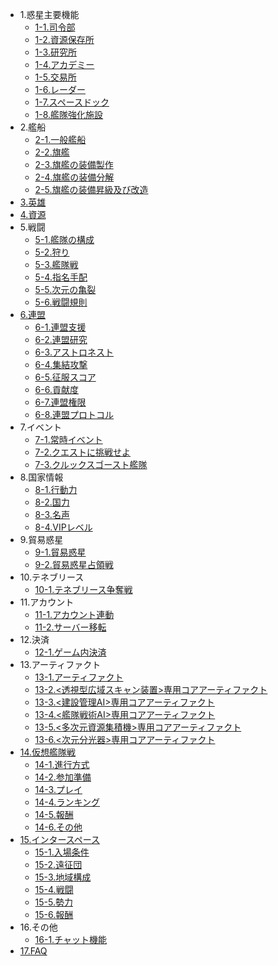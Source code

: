 * 1.惑星主要機能
  - [1-1.司令部](jpn/101commandcenter.md)
  - [1-2.資源保存所](jpn/102resourcestorage.md)
  - [1-3.研究所](jpn/103research.md)
  - [1-4.アカデミー](jpn/104academy.md)
  - [1-5.交易所](jpn/105tradingpost.md)
  - [1-6.レーダー](jpn/106radar.md)
  - [1-7.スペースドック](jpn/107spacedock.md)
  - [1-8.艦隊強化施設](jpn/108fleetenhance.md)
* 2.艦船
  - [2-1.一般艦船](jpn/201normalship.md)
  - [2-2.旗艦](jpn/202flagship.md)
  - [2-3.旗艦の装備製作](jpn/203flagshipequip.md)
  - [2-4.旗艦の装備分解](jpn/204disassemble.md)
  - [2-5.旗艦の装備昇級及び改造](jpn/205promotion.md)
* [3.英雄](jpn/300hero.md)
* [4.資源](jpn/400resource.md)
* 5.戦闘
  - [5-1.艦隊の構成](jpn/501fleetset.md)
  - [5-2.狩り](jpn/502hunt.md)
  - [5-3.艦隊戦](jpn/503fleetbattle.md)
  - [5-4.指名手配](jpn/504wanted.md)
  - [5-5.次元の亀裂](jpn/505rift.md)
  - [5-6.戦闘規則](jpn/506combatrule.md)
* [6.連盟](jpn/600fedmain.md)
  - [6-1.連盟支援](jpn/601fedhelp.md)
  - [6-2.連盟研究](jpn/602fedresearch.md)
  - [6-3.アストロネスト](jpn/604fedastronest.md)
  - [6-4.集結攻撃](jpn/605fedrallyattack.md)
  - [6-5.征服スコア](jpn/606fedconquestscore.md)
  - [6-6.貢献度](jpn/607fedcontribution.md)
  - [6-7.連盟権限](jpn/608fedpermission.md)
  - [6-8.連盟プロトコル](jpn/609fedprotocol.md)
* 7.イベント
  - [7-1.常時イベント](jpn/701regularevent.md)
  - [7-2.クエストに挑戦せよ](jpn/703event.md)
  - [7-3.クルックスゴースト艦隊](jpn/704ghostevent.md)
* 8.国家情報
  - [8-1.行動力](jpn/801actionpoint.md)
  - [8-2.国力](jpn/802nationalpower.md)
  - [8-3.名声](jpn/803fame.md)
  - [8-4.VIPレベル](jpn/804viplevel.md)
* 9.貿易惑星
  - [9-1.貿易惑星](jpn/1200tradeplanet.md)
  - [9-2.貿易惑星占領戦](jpn/1201conquest.md)
* 10.テネブリース
  - [10-1.テネブリース争奪戦](jpn/1300tenebris.md) 
* 11.アカウント
  - [11-1.アカウント連動](jpn/901connectaccount.md)
  - [11-2.サーバー移転](jpn/902moveserver.md)
* 12.決済
  - [12-1.ゲーム内決済](jpn/1001inappbilling.md)
* 13.アーティファクト
  - [13-1.アーティファクト](jpn/1400artifact.md)
  - [13-2.<透視型広域スキャン装置>専用コアアーティファクト](jpn/1401artifactpassive.md)
  - [13-3.<建設管理AI>専用コアアーティファクト](jpn/1402artifactpassive.md)
  - [13-4.<艦隊戦術AI>専用コアアーティファクト](jpn/1403artifactpassive.md)
  - [13-5.<多次元資源集積機>専用コアアーティファクト](jpn/1404artifactpassive.md)
  - [13-6.<次元分光器>専用コアアーティファクト](jpn/1405artifactpassive.md)
* [14.仮想艦隊戦](jpn/1500arenamain.md)
  - [14-1.進行方式](jpn/1501arenahowto.md)
  - [14-2.参加準備](jpn/1502arenastanby.md)
  - [14-3.プレイ](jpn/1503arenaplaying.md)
  - [14-4.ランキング](jpn/1504arenarank.md)
  - [14-5.報酬](jpn/1505arenareward.md)
  - [14-6.その他](jpn/1506arenaothers.md)
* [15.インタースペース](jpn/1700itmain.md)
  - [15-1.入場条件](jpn/1701itentrance.md)
  - [15-2.遠征団](jpn/1702itarmada.md)
  - [15-3.地域構成](jpn/1703itmap.md)
  - [15-4.戦闘](jpn/1704itbattle.md)
  - [15-5.勢力](jpn/1705itfaction.md)
  - [15-6.報酬](jpn/1706itreward.md)    
* 16.その他
  - [16-1.チャット機能](jpn/1601otherschatting.md)  
* [17.FAQ](jpn/1100faq.md)

